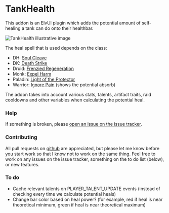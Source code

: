 # TankHealth

This addon is an ElvUI plugin which adds the potential amount of self-healing a tank can do onto their healthbar.

![TankHealth illustrative image](https://imgur.com/Q4xQXeE.png)

The heal spell that is used depends on the class:

- DH: [Soul Cleave](http://www.wowhead.com/spell=203798/soul-cleave)
- DK: [Death Strike](http://www.wowhead.com/spell=49998/death-strike)
- Druid: [Frenzied Regeneration](http://www.wowhead.com/spell=22842/frenzied-regeneration)
- Monk: [Expel Harm](http://www.wowhead.com/spell=115072/expel-harm)
- Paladin: [Light of the Protector](http://www.wowhead.com/spell=184092/light-of-the-protector)
- Warrior: [Ignore Pain](http://www.wowhead.com/spell=190456/ignore-pain) (shows the potential absorb)

The addon takes into account various stats, talents, artifact traits, raid cooldowns and other variables when calculating the potential heal.

### Help

If something is broken, please [open an issue on the issue tracker](https://github.com/sunaurus/ElvUI_TankHealth/issues/new).

### Contributing

All pull requests on [github](https://github.com/sunaurus/ElvUI_TankHealth) are appreciated,
but please let me know before you start work so that I know not to work on the same thing.
Feel free to work on any issues on the issue tracker, something on the to do list (below), or new features.

### To do

- Cache relevant talents on PLAYER_TALENT_UPDATE events (instead of checking every time we calculate potential heals)
- Change bar color based on heal power? (for example, red if heal is near theoretical minimum, green if heal is near theoretical maximum)
